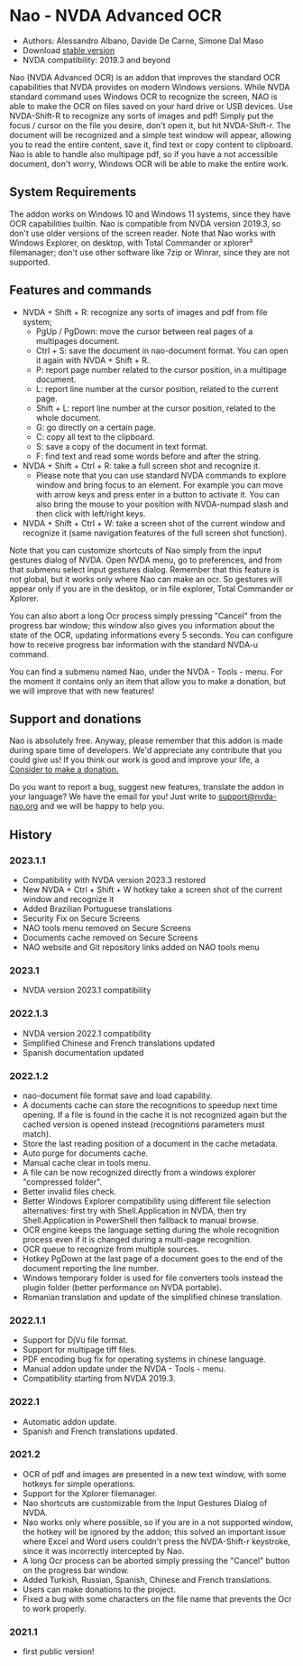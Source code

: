 # Nao - NVDA Advanced OCR

* Authors: Alessandro Albano, Davide De Carne, Simone Dal Maso
* Download [stable version][1]
* NVDA compatibility: 2019.3 and beyond

Nao (NVDA Advanced OCR) is an addon that improves the standard OCR capabilities that NVDA provides on modern Windows versions.
While NVDA standard command uses Windows OCR to recognize the screen, NAO is able to make the OCR on files saved on your hard drive or USB devices. 
Use NVDA-Shift-R to recognize any sorts of images and pdf! 
Simply put the focus / cursor on the file you desire, don't open it, but hit NVDA-Shift-r. 
The document will be recognized and a simple text window will appear, allowing you to read the entire content, save it, find text or copy content to clipboard.
Nao is able to handle also multipage pdf, so if you have a not accessible document, don't worry, Windows OCR will be able to make the entire work.

## System Requirements
The addon works on Windows 10 and Windows 11 systems, since they have OCR capabilities builtin. 
Nao is compatible from NVDA version 2019.3, so don't use older versions of the screen reader.
Note that Nao works with Windows Explorer, on desktop, with Total Commander or xplorer² filemanager; don't use other software like 7zip or Winrar, since they are not supported.

## Features and commands
* NVDA + Shift + R: recognize any sorts of images and pdf from file system;
  * PgUp / PgDown: move the cursor between real pages of a multipages document.
  * Ctrl + S: save the document in nao-document format. You can open it again with NVDA + Shift + R.
  * P: report page number related to the cursor position, in a multipage document.
  * L: report line number at the cursor position, related to the current page.
  * Shift + L: report line number at the cursor position, related to the whole document.
  * G: go directly on a certain page.
  * C: copy all text to the clipboard.
  * S: save a copy of the document in text format.
  * F: find text and read some words before and after the string.
* NVDA + Shift + Ctrl + R: take a full screen shot and recognize it.
  * Please note that you can use standard NVDA commands to explore window and bring focus to an element. For example you can move with arrow keys and press enter in a button to activate it. You can also bring the mouse to your position with NVDA-numpad slash and then click with left/right keys.
* NVDA + Shift + Ctrl + W: take a screen shot of the current window and recognize it (same navigation features of the full screen shot function).

Note that you can customize shortcuts of Nao simply from the input gestures dialog of NVDA. Open NVDA menu, go to preferences, and from that submenu select input gestures dialog. Remember that this feature is not global, but it works only where Nao can make an ocr. So gestures will appear only if you are in the desktop, or in file explorer, Total Commander or Xplorer.

You can also abort a long Ocr process simply pressing "Cancel" from the progress bar window; this window also gives you information about the state of the OCR, updating informations every 5 seconds. You can configure how to receive progress bar information with the standard NVDA-u command.

You can find a submenu named Nao, under the NVDA - Tools - menu. For the moment it contains only an item that allow you to make a donation, but we will improve that with new features!

## Support and donations
Nao is absolutely free. Anyway, please remember that this addon is made during spare time of developers. 
We'd appreciate any contribute that you could give us!
If you think our work is good and improve your life, a <a href="https://nvda-nao.org/donate">Consider to make a donation.</a>

Do you want to report a bug, suggest new features, translate the addon in your language? We have the email for you! Just write to support@nvda-nao.org and we will be happy to help you.

## History
### 2023.1.1
* Compatibility with NVDA version 2023.3 restored
* New NVDA + Ctrl + Shift + W hotkey take a screen shot of the current window and recognize it
* Added Brazilian Portuguese translations
* Security Fix on Secure Screens
* NAO tools menu removed on Secure Screens
* Documents cache removed on Secure Screens
* NAO website and Git repository links added on NAO tools menu
### 2023.1
* NVDA version 2023.1 compatibility
### 2022.1.3
* NVDA version 2022.1 compatibility
* Simplified Chinese and French translations updated
* Spanish documentation updated
### 2022.1.2
* nao-document file format save and load capability.
* A documents cache can store the recognitions to speedup next time opening. If a file is found in the cache it is not recognized again but the cached version is opened instead (recognitions parameters must match).
* Store the last reading position of a document in the cache metadata.
* Auto purge for documents cache.
* Manual cache clear in tools menu.
* A file can be now recognized directly from a windows explorer "compressed folder".
* Better invalid files check.
* Better Windows Explorer compatibility using different file selection alternatives: first try with Shell.Application in NVDA, then try Shell.Application in PowerShell then fallback to manual browse.
* OCR engine keeps the language setting during the whole recognition process even if it is changed during a multi-page recognition.
* OCR queue to recognize from multiple sources.
* Hotkey PgDown at the last page of a document goes to the end of the document reporting the line number.
* Windows temporary folder is used for file converters tools instead the plugin folder (better performance on NVDA portable).
* Romanian translation and update of the simplified chinese translation.
### 2022.1.1
* Support for DjVu file format.
* Support for multipage tiff files.
* PDF encoding bug fix for operating systems in chinese language.
* Manual addon update under the NVDA - Tools - menu.
* Compatibility starting from NVDA 2019.3.
### 2022.1
* Automatic addon update.
* Spanish and French translations updated.
### 2021.2
* OCR of pdf and images are presented in a new text window, with some hotkeys for simple operations.
* Support for the Xplorer filemanager.
* Nao shortcuts are customizable from the Input Gestures Dialog of NVDA.
* Nao works only where possible, so if you are in a not supported window, the hotkey will be ignored by the addon; this solved an important issue where Excel and Word users couldn't press the NVDA-Shift-r keystroke, since it was incorrectly intercepted by Nao.
* A long Ocr process can be aborted simply pressing the "Cancel" button on the progress bar window.
* Added Turkish, Russian, Spanish, Chinese and French translations.
* Users can make donations to the project.
* Fixed a bug with some characters on the file name that prevents the Ocr to work properly.
### 2021.1
* first public version! 


[1]: https://nvda-nao.org/download
